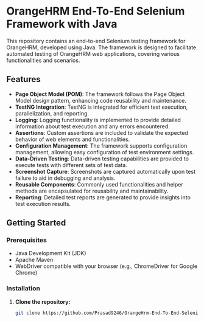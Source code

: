 # OrangeHRM End-To-End Selenium Framework with Java

This repository contains an end-to-end Selenium testing framework for OrangeHRM, developed using Java. The framework is designed to facilitate automated testing of OrangeHRM web applications, covering various functionalities and scenarios.

## Features

- **Page Object Model (POM)**: The framework follows the Page Object Model design pattern, enhancing code reusability and maintenance.
- **TestNG Integration**: TestNG is integrated for efficient test execution, parallelization, and reporting.
- **Logging**: Logging functionality is implemented to provide detailed information about test execution and any errors encountered.
- **Assertions**: Custom assertions are included to validate the expected behavior of web elements and functionalities.
- **Configuration Management**: The framework supports configuration management, allowing easy configuration of test environment settings.
- **Data-Driven Testing**: Data-driven testing capabilities are provided to execute tests with different sets of test data.
- **Screenshot Capture**: Screenshots are captured automatically upon test failure to aid in debugging and analysis.
- **Reusable Components**: Commonly used functionalities and helper methods are encapsulated for reusability and maintainability.
- **Reporting**: Detailed test reports are generated to provide insights into test execution results.

## Getting Started

### Prerequisites

- Java Development Kit (JDK)
- Apache Maven
- WebDriver compatible with your browser (e.g., ChromeDriver for Google Chrome)

### Installation

1. **Clone the repository:**

   ```bash
   git clone https://github.com/Prasad9246/OrangeHrm-End-To-End-Selenium-Framework-with-Java.git
